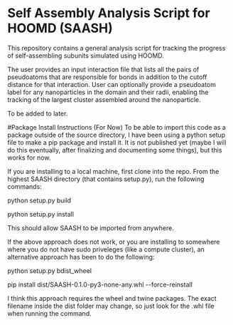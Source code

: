 # Self Assembly Analysis Script for HOOMD (SAASH)

This repository contains a general analysis script for tracking the progress of self-assembling subunits simulated using HOOMD. 

The user provides an input interaction file that lists all the pairs of pseudoatoms that are responsible for bonds in addition to the cutoff distance for that interaction. User can optionally provide a pseudoatom label for any nanoparticles in the domain and their radii, enabling the tracking of the largest cluster assembled around the nanoparticle. 

To be added to later. 


#Package Install Instructions (For Now)
To be able to import this code as a package outside of the source directory, I have been using a python setup file to make a pip package and install it. It is not published yet (maybe I will do this eventually, after finalizing and documenting some things), but this works for now. 

If you are installing to a local machine, first clone into the repo. From the highest SAASH directory (that contains setup.py), run the following commands:

python setup.py build

python setup.py install


This should allow SAASH to be imported from anywhere. 

If the above approach does not work, or you are installing to somewhere where you do not have sudo priveleges (like a compute cluster), an alternative approach has been to do the following:

python setup.py bdist_wheel

pip install dist/SAASH-0.1.0-py3-none-any.whl --force-reinstall

I think this approach requires the wheel and twine packages. The exact filename inside the dist folder may change, so just look for the .whl file when running the command. 
